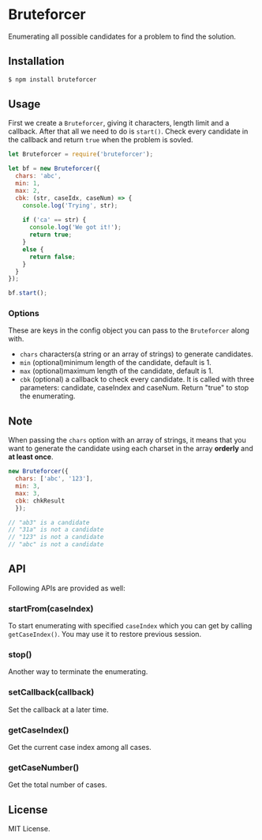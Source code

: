 # Bruteforcer
Enumerating all possible candidates for a problem to find the solution.

## Installation

```bash
$ npm install bruteforcer
```

## Usage

First we create a `Bruteforcer`, giving it characters, length limit and a callback.
After that all we need to do is `start()`.
Check every candidate in the callback and return `true` when the problem is sovled.

```javascript
let Bruteforcer = require('bruteforcer');

let bf = new Bruteforcer({
  chars: 'abc',
  min: 1,
  max: 2,
  cbk: (str, caseIdx, caseNum) => {
    console.log('Trying', str);
    
    if ('ca' == str) {
      console.log('We got it!');
      return true;
    }
    else {
      return false;
    }
  }
});

bf.start();

```

### Options

These are keys in the config object you can pass to the `Bruteforcer` along with.

- `chars` characters(a string or an array of strings) to generate candidates.
- `min` (optional)minimum length of the candidate, default is 1.
- `max` (optional)maximum length of the candidate, default is 1.
- `cbk` (optional) a callback to check every candidate. It is called with three parameters: candidate, caseIndex and caseNum. Return "true" to stop the enumerating.

## Note
When passing the `chars` option with an array of strings, it means that you want to generate the candidate using each charset in the array **orderly** and **at least once**.

```javascript
new Bruteforcer({
  chars: ['abc', '123'],
  min: 3,
  max: 3,
  cbk: chkResult
  });

// "ab3" is a candidate
// "31a" is not a candidate
// "123" is not a candidate
// "abc" is not a candidate
```

## API
Following APIs are provided as well:
### startFrom(caseIndex)
To start enumerating with specified `caseIndex` which you can get by calling `getCaseIndex()`.  You may use it to restore previous session.
### stop()
Another way to terminate the enumerating.
### setCallback(callback)
Set the callback at a later time.
### getCaseIndex()
Get the current case index among all cases.
### getCaseNumber()
Get the total number of cases.

## License
MIT License.
